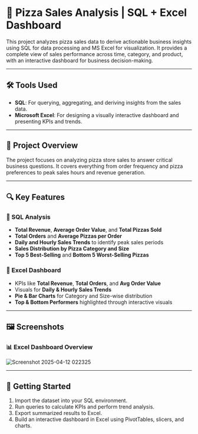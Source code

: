 # 🍕 Pizza Sales Analysis | SQL + Excel Dashboard

This project analyzes pizza sales data to derive actionable business insights using SQL for data processing and MS Excel for visualization. It provides a complete view of sales performance across time, category, and product, with an interactive dashboard for business decision-making.

---

## 🛠️ Tools Used

- **SQL**: For querying, aggregating, and deriving insights from the sales data.
- **Microsoft Excel**: For designing a visually interactive dashboard and presenting KPIs and trends.

---

## 📌 Project Overview

The project focuses on analyzing pizza store sales to answer critical business questions. It covers everything from order frequency and pizza preferences to peak sales hours and revenue generation.

---

## 🔍 Key Features

### 🔸 SQL Analysis

- **Total Revenue**, **Average Order Value**, and **Total Pizzas Sold**
- **Total Orders** and **Average Pizzas per Order**
- **Daily and Hourly Sales Trends** to identify peak sales periods
- **Sales Distribution by Pizza Category and Size**
- **Top 5 Best-Selling** and **Bottom 5 Worst-Selling Pizzas**

### 🔸 Excel Dashboard

- KPIs like **Total Revenue**, **Total Orders**, and **Avg Order Value**
- Visuals for **Daily & Hourly Sales Trends**
- **Pie & Bar Charts** for Category and Size-wise distribution
- **Top & Bottom Performers** highlighted through interactive visuals

---

## 🖼️ Screenshots

### 📊 Excel Dashboard Overview  
![Screenshot 2025-04-12 022325](https://github.com/user-attachments/assets/61964149-6818-4383-bd58-c1bf8d4214a0)



---

## 🚀 Getting Started

1. Import the dataset into your SQL environment.
2. Run queries to calculate KPIs and perform trend analysis.
3. Export summarized results to Excel.
4. Build an interactive dashboard in Excel using PivotTables, slicers, and charts.


